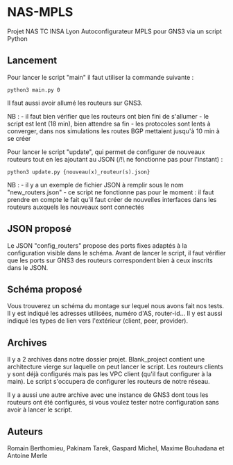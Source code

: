 # NAS-MPLS

Projet NAS TC INSA Lyon
Autoconfigurateur MPLS pour GNS3 via un script Python

## Lancement

Pour lancer le script "main" il faut utiliser la commande suivante : 

    python3 main.py 0

Il faut aussi avoir allumé les routeurs sur GNS3.

NB : - il faut bien vérifier que les routeurs ont bien fini de s'allumer
     - le script est lent (18 min), bien attendre sa fin
     - les protocoles sont lents à converger, dans nos simulations les routes BGP mettaient jusqu'à 10 min à se créer



Pour lancer le script "update", qui permet de configurer de nouveaux routeurs tout en les ajoutant au JSON (/!\ ne fonctionne pas pour l'instant) :

	python3 update.py {nouveau(x)_routeur(s).json}

NB : - il y a un exemple de fichier JSON à remplir sous le nom "new_routers.json"
	 - ce script ne fonctionne pas pour le moment : il faut prendre en compte le fait qu'il faut créer de nouvelles interfaces dans les routeurs auxquels les nouveaux sont connectés

## JSON proposé

Le JSON "config_routers" propose des ports fixes adaptés à la configuration visible dans le schéma. Avant de lancer le script, il faut vérifier que les ports sur GNS3 des routeurs correspondent bien à ceux inscrits dans le JSON.

## Schéma proposé

Vous trouverez un schéma du montage sur lequel nous avons fait nos tests. Il y est indiqué les adresses utilisées, numéro d'AS, router-id... 
Il y est aussi indiqué les types de lien vers l'extérieur (client, peer, provider).

## Archives

Il y a 2 archives dans notre dossier projet. Blank_project contient une architecture vierge sur laquelle on peut lancer le script. Les routeurs clients y sont déjà configurés mais pas les VPC client (qu'il faut configurer à la main). Le script s'occupera de configurer les routeurs de notre réseau. 

Il y a aussi une autre archive avec une instance de GNS3 dont tous les routeurs ont été configurés, si vous voulez tester notre configuration sans avoir à lancer le script.

## Auteurs

Romain Berthomieu, Pakinam Tarek, Gaspard Michel, Maxime Bouhadana et Antoine Merle
